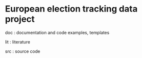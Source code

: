 # European election tracking data project

doc
: documentation and code examples, templates

lit
: literature

src
: source code